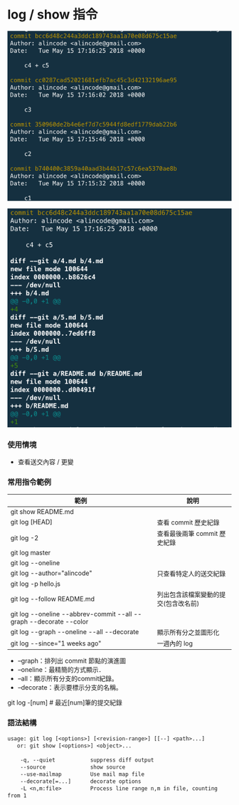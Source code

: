 # log / show 指令

![git log](assets/git_log.png)

![git show](assets/git_show.png)

### 使用情境

* 查看送交內容 / 更變

### 常用指令範例

| 範例                                                                 | 說明                  |
|--------------------------------------------------------------------|---------------------|
| git show README.md                                                 |                     |
| git log [HEAD]                                                     | 查看 commit 歷史紀錄      |
| git log -2                                                         | 查看最後兩筆 commit 歷史紀錄  |
| git log master                                                     |                     |
| git log --oneline                                                  |                     |
| git log --author="alincode"                                        | 只查看特定人的送交紀錄         |
| git log -p hello.js                                                |                     |
| git log --follow README.md                                         | 列出包含該檔案變動的提交(包含改名前) |
| git log --oneline --abbrev-commit --all --graph --decorate --color |                     |
| git log --graph --oneline --all --decorate                         | 顯示所有分之並圖形化          |
| git log --since="1 weeks ago"                                      | 一週內的 log            |

* –graph：排列出 commit 節點的演進圖
* –oneline：最精簡的方式顯示．
* –all：顯示所有分支的commit紀錄。
* –decorate：表示要標示分支的名稱。

<!-- git log \^[commitA] # A 之後的提交(不列出 A 之前的提交，不含 A) -->
git log -[num] # 最近[num]筆的提交紀錄

### 語法結構

```
usage: git log [<options>] [<revision-range>] [[--] <path>...]
   or: git show [<options>] <object>...

    -q, --quiet           suppress diff output
    --source              show source
    --use-mailmap         Use mail map file
    --decorate[=...]      decorate options
    -L <n,m:file>         Process line range n,m in file, counting from 1
```
